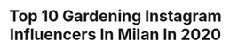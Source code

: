 ---
title: Top 10 Gardening Instagram Influencers In Milan In 2020
description: >-
  Find top gardening Instagram influencers in Milan in 2020. Most popular hashtags: #gardening #italian #food #milano.
platform: Instagram
profiles:
  - username: "giselladonadoni"
    fullname: >-
      Gisella Donadoni
    location: "Italy"
    followers: 145835
    engagement: 176
    commentsToLikes: 0.119087
    id: ck15rpvgr93h30i19ctw6rlkm
    verified: false
    hashtags: "#albumfoto, #feetselfie, #tutorialhair, #modafashion"
  - username: "_dotpigeon"
    fullname: >-
      DotPigeon
    location: "Italy"
    followers: 48359
    engagement: 90
    commentsToLikes: 0.034082
    id: ck5zsvbr9z91w0i14ce2yn0lj
    verified: false
    hashtags: "#cactus, #muppet, #artists4italy, #mask"
  - username: "marcovalmarana"
    fullname: >-
      Marco Valmarana
    location: "Italy"
    followers: 37140
    engagement: 285
    commentsToLikes: 0.065756
    id: ck14j0to5i2640i19geek9zvm
    verified: false
    hashtags: "#gliannidoro, #buranoisland, #valentineday, #duriibanchi"
  - username: "imurr"
    fullname: >-
      Antonio e Roberta MURR
    location: "Italy"
    followers: 47198
    engagement: 299
    commentsToLikes: 0.047740
    id: ck15psda6zesn0i19l4csivlx
    verified: false
    hashtags: "#change, #mood, #moodoftheday, #gardening"
  - username: "eleonora__pieroni"
    fullname: >-
      Eleonora Pieroni
    location: "Italy"
    followers: 45440
    engagement: 152
    commentsToLikes: 0.041507
    id: ck5qcoehwrkli0i11cn5x2t2v
    verified: true
    hashtags: "#health, #avatar, #italiantalent, #modugno"
  - username: "francescabelussitv"
    fullname: >-
      francesca belussi
    location: "Italy"
    followers: 73444
    engagement: 272
    commentsToLikes: 0.082150
    id: ck6ualfql47qi0j71mtlbt5na
    verified: false
    hashtags: "#domenica, #mother, #freedom, #cybexchallenge"
  - username: "fabiodevivo"
    fullname: >-
      Fabio De Vivo
    location: "Italy"
    followers: 140221
    engagement: 110
    commentsToLikes: 0.056609
    id: ck0txn0z5jp7y0i19g5m72os1
    verified: true
    hashtags: "#bicycle, #primopiano, #sandiego, #tommycaldwell"
  - username: "mauropadula"
    fullname: >-
      Mauro Padula
    location: "Italy"
    followers: 10753
    engagement: 701
    commentsToLikes: 0.026597
    id: ck55nt8qi6xck0i113l36vxck
    verified: false
    hashtags: "#wheninrome, #shotoniphone, #wakeup, #interiordesign"
  - username: "ville_e_casali"
    fullname: >-
      Ville&Casali
    location: "Italy"
    followers: 20202
    engagement: 318
    commentsToLikes: 0.011045
    id: ck6u77ex7jwmp0j71vixklf5q
    verified: false
    hashtags: "#doccia, #luxuryvillas, #naturelovers, #instagarden"
  - username: "liciafertz"
    fullname: >-
      Buongiorno Nonna
    location: "Italy"
    followers: 89828
    engagement: 842
    commentsToLikes: 0.057907
    id: ck0udckjriqkd0i194s5mm8ad
    verified: false
    hashtags: "#stronggirls, #nurse, #omosessuale, #ageless"
---